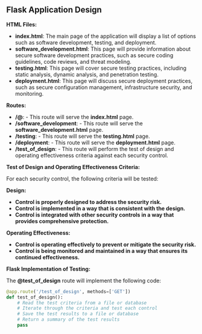 ## Flask Application Design

**HTML Files:**

- **index.html**: The main page of the application will display a list of options such as software development, testing, and deployment.
- **software_development.html**: This page will provide information about secure software development practices, such as secure coding guidelines, code reviews, and threat modeling.
- **testing.html**: This page will cover secure testing practices, including static analysis, dynamic analysis, and penetration testing.
- **deployment.html**: This page will discuss secure deployment practices, such as secure configuration management, infrastructure security, and monitoring.

**Routes:**

- **/@**: - This route will serve the **index.html** page.
- **/software_development**: - This route will serve the **software_development.html** page.
- **/testing**: - This route will serve the **testing.html** page.
- **/deployment**: - This route will serve the **deployment.html** page.
- **/test_of_design**: - This route will perform the test of design and operating effectiveness criteria against each security control.

**Test of Design and Operating Effectiveness Criteria:**

For each security control, the following criteria will be tested:

**Design:**

- **Control is properly designed to address the security risk.**
- **Control is implemented in a way that is consistent with the design.**
- **Control is integrated with other security controls in a way that provides comprehensive protection.**

**Operating Effectiveness:**

- **Control is operating effectively to prevent or mitigate the security risk.**
- **Control is being monitored and maintained in a way that ensures its continued effectiveness.**

**Flask Implementation of Testing:**

The **@test_of_design** route will implement the following code:

```python
@app.route('/test_of_design', methods=['GET'])
def test_of_design():
    # Read the test criteria from a file or database
    # Iterate through the criteria and test each control
    # Save the test results to a file or database
    # Return a summary of the test results
    pass
```